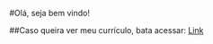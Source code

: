 #Olá, seja bem vindo!

##Caso queira ver meu currículo, bata acessar: <a href="https://renanrider.github.io/cv/" target="_blank">Link</a>